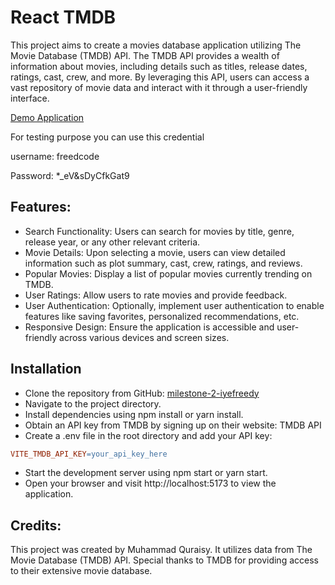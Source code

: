# React TMDB

This project aims to create a movies database application utilizing The Movie Database (TMDB) API. The TMDB API provides a wealth of information about movies, including details such as titles, release dates, ratings, cast, crew, and more. By leveraging this API, users can access a vast repository of movie data and interact with it through a user-friendly interface.

[Demo Application](https://freedcode-tmdb.netlify.app/)

For testing purpose you can use this credential

username: freedcode

Password: \*\_eV&sDyCfkGat9

## Features:

- Search Functionality: Users can search for movies by title, genre, release year, or any other relevant criteria.
- Movie Details: Upon selecting a movie, users can view detailed information such as plot summary, cast, crew, ratings, and reviews.
- Popular Movies: Display a list of popular movies currently trending on TMDB.
- User Ratings: Allow users to rate movies and provide feedback.
- User Authentication: Optionally, implement user authentication to enable features like saving favorites, personalized recommendations, etc.
- Responsive Design: Ensure the application is accessible and user-friendly across various devices and screen sizes.

## Installation

- Clone the repository from GitHub: [milestone-2-iyefreedy](https://github.com/RevoU-FSSE-4/milestone-2-iyefreedy.git)
- Navigate to the project directory.
- Install dependencies using npm install or yarn install.
- Obtain an API key from TMDB by signing up on their website: TMDB API
- Create a .env file in the root directory and add your API key:

```makefile
VITE_TMDB_API_KEY=your_api_key_here
```

- Start the development server using npm start or yarn start.
- Open your browser and visit http://localhost:5173 to view the application.

## Credits:

This project was created by Muhammad Quraisy. It utilizes data from The Movie Database (TMDB) API. Special thanks to TMDB for providing access to their extensive movie database.
